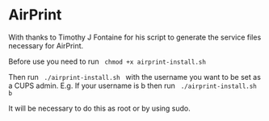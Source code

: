 AirPrint
========

With thanks to Timothy J Fontaine for his script to generate the service files necessary for AirPrint.

Before use you need to run <code> chmod +x airprint-install.sh </code>

Then run <code> ./airprint-install.sh </code> with the username you want to be set as a CUPS admin. 
E.g. If your username is b then run <code> ./airprint-install.sh b </code>

It will be necessary to do this as root or by using sudo.
